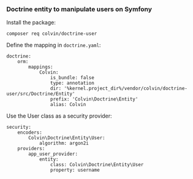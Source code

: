 ### Doctrine entity to manipulate users on Symfony

Install the package:

`composer req colvin/doctrine-user`

Define the mapping in `doctrine.yaml`:

```
doctrine:
    orm:
        mappings:
            Colvin:
                is_bundle: false
                type: annotation
                dir: '%kernel.project_dir%/vendor/colvin/doctrine-user/src/Doctrine/Entity'
                prefix: 'Colvin\Doctrine\Entity'
                alias: Colvin
```

Use the User class as a security provider:

```
security:
    encoders:
        Colvin\Doctrine\Entity\User:
            algorithm: argon2i
    providers:
        app_user_provider:
            entity:
                class: Colvin\Doctrine\Entity\User
                property: username
```